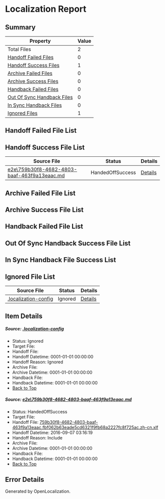 # <a name='report-top'></a> Localization Report

## Summary
 Property | Value 
 -------- | ----- 
 Total Files | 2
[ Handoff Failed Files ](#handoff-failed-list)| 0
[ Handoff Success Files ](#handoff-success-list)| 1
[ Archive Failed Files ](#archive-failed-list)| 0
[ Archive Success Files ](#archive-success-list)| 0
[ Handback Failed Files ](#handback-failed-list)| 0
[ Out Of Sync Handback Files ](#outofsync-handback-success-list)| 0
[ In Sync Handback Files ](#insync-handback-success-list)| 0
[ Ignored Files ](#ignored-list)| 1

## <a name='handoff-failed-list'></a> Handoff Failed File List

## <a name='handoff-success-list'></a> Handoff Success File List
 Source File | Status | Details 
 ----------- | ------ | ------- 
 [e2e\759b30f8-4682-4803-baaf-463f9a13eaac.md](https://github.com/OpenLocalizationTestOrg/ol-test0/blob/e86b9e76d65d7dccf0e1b16d8b52825b7e149941/e2e/759b30f8-4682-4803-baaf-463f9a13eaac.md) | HandedOffSuccess | [Details](#d5d95fd0be73be623651ed56ee6f692d8cbbe9e21)

## <a name='archive-failed-list'></a> Archive Failed File List

## <a name='archive-success-list'></a> Archive Success File List

## <a name='handback-failed-list'></a> Handback Failed File List

## <a name='outofsync-handback-success-list'></a> Out Of Sync Handback Success File List

## <a name='insync-handback-success-list'></a> In Sync Handback File Success List

## <a name='ignored-list'></a> Ignored File List
 Source File | Status | Details 
 ----------- | ------ | ------- 
 [.localization-config](https://github.com/OpenLocalizationTestOrg/ol-test0/blob/e86b9e76d65d7dccf0e1b16d8b52825b7e149941/.localization-config) | Ignored | [Details](#3d4f252ac210baf56311d7e97dcc2db10974dbd20)

## Item Details
##### <a name='3d4f252ac210baf56311d7e97dcc2db10974dbd20'></a> Source: [.localization-config](https://github.com/OpenLocalizationTestOrg/ol-test0/blob/e86b9e76d65d7dccf0e1b16d8b52825b7e149941/.localization-config)
* Status: Ignored
* Target File: 
* Handoff File: 
* Handoff Datetime: 0001-01-01 00:00:00
* Handoff Reason: Ignored
* Archive File: 
* Archive Datetime: 0001-01-01 00:00:00
* Handback File: 
* Handback Datetime: 0001-01-01 00:00:00
* [Back to Top](#report-top)

##### <a name='d5d95fd0be73be623651ed56ee6f692d8cbbe9e21'></a> Source: [e2e\759b30f8-4682-4803-baaf-463f9a13eaac.md](https://github.com/OpenLocalizationTestOrg/ol-test0/blob/e86b9e76d65d7dccf0e1b16d8b52825b7e149941/e2e/759b30f8-4682-4803-baaf-463f9a13eaac.md)
* Status: HandedOffSuccess
* Target File: 
* Handoff File: [759b30f8-4682-4803-baaf-463f9a13eaac.fbf062b63eade5cd6321f9fb68a2227fc8f725ac.zh-cn.xlf](https://github.com/OpenLocalizationTestOrg/ol-test0-handoff/blob/e9061a3722858bbbdec2b006ed2d8ddd5a447c5b/ol-handoff/OpenLocalizationTestOrg/ol-test0-zhcn/ci/ht/759b30f8-4682-4803-baaf-463f9a13eaac.fbf062b63eade5cd6321f9fb68a2227fc8f725ac.zh-cn.xlf)
* Handoff Datetime: 2016-09-07 03:16:19
* Handoff Reason: Include
* Archive File: 
* Archive Datetime: 0001-01-01 00:00:00
* Handback File: 
* Handback Datetime: 0001-01-01 00:00:00
* [Back to Top](#report-top)


## Error Details

Generated by OpenLocalization.
